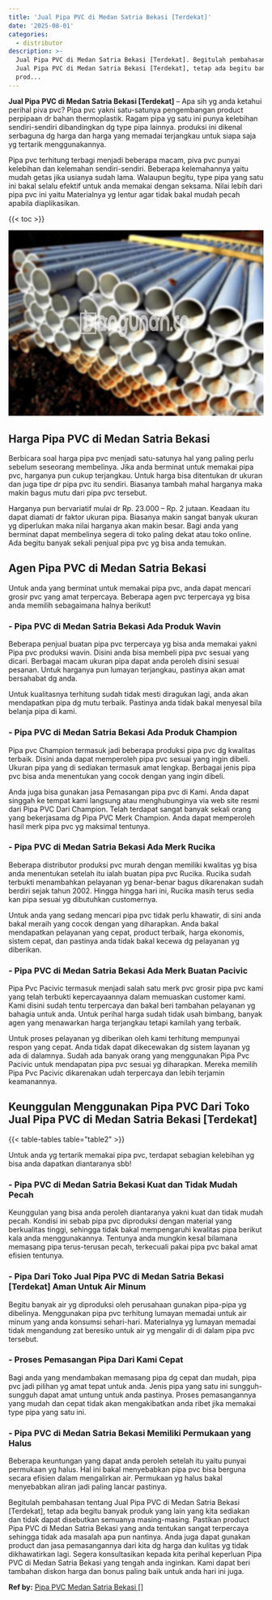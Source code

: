 ```yaml
---
title: 'Jual Pipa PVC di Medan Satria Bekasi [Terdekat]'
date: '2025-08-01'
categories:
  - distributor
description: >-
  Jual Pipa PVC di Medan Satria Bekasi [Terdekat]. Begitulah pembahasan tentang
  Jual Pipa PVC di Medan Satria Bekasi [Terdekat], tetap ada begitu banyak
  prod...
---
```


**Jual Pipa PVC di Medan Satria Bekasi \[Terdekat\]** – Apa sih yg anda ketahui perihal piva pvc? Pipa pvc yakni satu-satunya pengembangan product perpipaan dr bahan thermoplastik. Ragam pipa yg satu ini punya kelebihan sendiri-sendiri dibandingkan dg type pipa lainnya. produksi ini dikenal serbaguna dg harga dan harga yang memadai terjangkau untuk siapa saja yg tertarik menggunakannya.

Pipa pvc terhitung terbagi menjadi beberapa macam, piva pvc punyai kelebihan dan kelemahan sendiri-sendiri. Beberapa kelemahannya yaitu mudah getas jika usianya sudah lama. Walaupun begitu, type pipa yang satu ini bakal selalu efektif untuk anda memakai dengan seksama. Nilai lebih dari pipa pvc ini yaitu Materialnya yg lentur agar tidak bakal mudah pecah apabila diaplikasikan.

{{< toc >}}

![Jual Pipa PVC di Medan Satria Bekasi [Terdekat]](/images/jaul-pipa-pvc-51.png)

## Harga Pipa PVC di Medan Satria Bekasi

Berbicara soal harga pipa pvc menjadi satu-satunya hal yang paling perlu sebelum seseorang membelinya. Jika anda berminat untuk memakai pipa pvc, harganya pun cukup terjangkau. Untuk harga bisa ditentukan dr ukuran dan juga tipe dr pipa pvc itu sendiri. Biasanya tambah mahal harganya maka makin bagus mutu dari pipa pvc tersebut.

Harganya pun bervariatif mulai dr Rp. 23.000 – Rp. 2 jutaan. Keadaan itu dapat diamati dr faktor ukuran pipa. Biasanya makin sangat banyak ukuran yg diperlukan maka nilai harganya akan makin besar. Bagi anda yang berminat dapat membelinya segera di toko paling dekat atau toko online. Ada begitu banyak sekali penjual pipa pvc yg bisa anda temukan.

## Agen Pipa PVC di Medan Satria Bekasi

Untuk anda yang berminat untuk memakai pipa pvc, anda dapat mencari grosir pvc yang amat terpercaya. Beberapa agen pvc terpercaya yg bisa anda memilih sebagaimana halnya berikut!

### \- Pipa PVC di Medan Satria Bekasi Ada Produk Wavin

Beberapa penjual buatan pipa pvc terpercaya yg bisa anda memakai yakni Pipa pvc produksi wavin. Disini anda bisa membeli pipa pvc sesuai yang dicari. Berbagai macam ukuran pipa dapat anda peroleh disini sesuai pesanan. Untuk harganya pun lumayan terjangkau, pastinya akan amat bersahabat dg anda.

Untuk kualitasnya terhitung sudah tidak mesti diragukan lagi, anda akan mendapatkan pipa dg mutu terbaik. Pastinya anda tidak bakal menyesal bila belanja pipa di kami.

### \- Pipa PVC di Medan Satria Bekasi Ada Produk Champion

Pipa pvc Champion termasuk jadi beberapa produksi pipa pvc dg kwalitas terbaik. Disini anda dapat memperoleh pipa pvc sesuai yang ingin dibeli. Ukuran pipa yang di sediakan termasuk amat lengkap. Berbagai jenis pipa pvc bisa anda menentukan yang cocok dengan yang ingin dibeli.

Anda juga bisa gunakan jasa Pemasangan pipa pvc di Kami. Anda dapat singgah ke tempat kami langsung atau menghubunginya via web site resmi dari Pipa PVC Dari Champion. Telah terdapat sangat banyak sekali orang yang bekerjasama dg Pipa PVC Merk Champion. Anda dapat memperoleh hasil merk pipa pvc yg maksimal tentunya.

### \- Pipa PVC di Medan Satria Bekasi Ada Merk Rucika

Beberapa distributor produksi pvc murah dengan memiliki kwalitas yg bisa anda menentukan setelah itu ialah buatan pipa pvc Rucika. Rucika sudah terbukti menambahkan pelayanan yg benar-benar bagus dikarenakan sudah berdiri sejak tahun 2002. Hingga hingga hari ini, Rucika masih terus sedia kan pipa sesuai yg dibutuhkan customernya.

Untuk anda yang sedang mencari pipa pvc tidak perlu khawatir, di sini anda bakal meraih yang cocok dengan yang diharapkan. Anda bakal mendapatkan pelayanan yang cepat, product terbaik, harga ekonomis, sistem cepat, dan pastinya anda tidak bakal kecewa dg pelayanan yg diberikan.

### \- Pipa PVC di Medan Satria Bekasi Ada Merk Buatan Pacivic

Pipa Pvc Pacivic termasuk menjadi salah satu merk pvc grosir pipa pvc kami yang telah terbukti kepercayaannya dalam memuaskan customer kami. Kami disini sudah tentu terpercaya dan bakal beri tambahan pelayanan yg bahagia untuk anda. Untuk perihal harga sudah tidak usah bimbang, banyak agen yang menawarkan harga terjangkau tetapi kamilah yang terbaik.

Untuk proses pelayanan yg diberikan oleh kami terhitung mempunyai respon yang cepat. Anda tidak dapat dikecewakan dg sistem layanan yg ada di dalamnya. Sudah ada banyak orang yang menggunakan Pipa Pvc Pacivic untuk mendapatan pipa pvc sesuai yg diharapkan. Mereka memilih Pipa Pvc Pacivic dikarenakan udah terpercaya dan lebih terjamin keamanannya.

## Keunggulan Menggunakan Pipa PVC Dari Toko Jual Pipa PVC di Medan Satria Bekasi \[Terdekat\]

{{< table-tables table="table2" >}}

Untuk anda yg tertarik memakai pipa pvc, terdapat sebagian kelebihan yg bisa anda dapatkan diantaranya sbb!

### \- Pipa PVC di Medan Satria Bekasi Kuat dan Tidak Mudah Pecah

Keunggulan yang bisa anda peroleh diantaranya yakni kuat dan tidak mudah pecah. Kondisi ini sebab pipa pvc diproduksi dengan material yang berkualitas tinggi, sehingga tidak bakal mempengaruhi kwalitas pipa berikut kala anda menggunakannya. Tentunya anda mungkin kesal bilamana memasang pipa terus-terusan pecah, terkecuali pakai pipa pvc bakal amat efisien tentunya.

### \- Pipa Dari Toko Jual Pipa PVC di Medan Satria Bekasi \[Terdekat\] Aman Untuk Air Minum

Begitu banyak air yg diproduksi oleh perusahaan gunakan pipa-pipa yg dibelinya. Menggunakan pipa pvc terhitung lumayan memadai untuk air minum yang anda konsumsi sehari-hari. Materialnya yg lumayan memadai tidak mengandung zat beresiko untuk air yg mengalir di di dalam pipa pvc tersebut.

### \- Proses Pemasangan Pipa Dari Kami Cepat

Bagi anda yang mendambakan memasang pipa dg cepat dan mudah, pipa pvc jadi pilihan yg amat tepat untuk anda. Jenis pipa yang satu ini sungguh-sungguh dapat amat untung untuk anda pastinya. Proses pemasangannya yang mudah dan cepat tidak akan mengakibatkan anda ribet jika memakai type pipa yang satu ini.

### \- Pipa PVC di Medan Satria Bekasi Memiliki Permukaan yang Halus

Beberapa keuntungan yang dapat anda peroleh setelah itu yaitu punyai permukaan yg halus. Hal ini bakal menyebabkan pipa pvc bisa berguna secara efisien dalam mengalirkan air. Permukaan yg halus bakal menyebabkan aliran jadi paling lancar pastinya.

Begitulah pembahasan tentang Jual Pipa PVC di Medan Satria Bekasi \[Terdekat\], tetap ada begitu banyak produk yang lain yang kita sediakan dan tidak dapat disebutkan semuanya masing-masing. Pastikan product Pipa PVC di Medan Satria Bekasi yang anda tentukan sangat terpercaya sehingga tidak ada masalah apa pun nantinya. Anda juga dapat gunakan product dan jasa pemasangannya dari kita dg harga dan kulitas yg tidak dikhawatirkan lagi. Segera konsultasikan kepada kita perihal keperluan Pipa PVC di Medan Satria Bekasi yang tengah anda inginkan. Kami dapat beri tambahan diskon harga dan bonus paling baik untuk anda hari ini juga.

**Ref by:** [Pipa PVC Medan Satria Bekasi []](https://id.wikipedia.org/wiki/Pipa)
